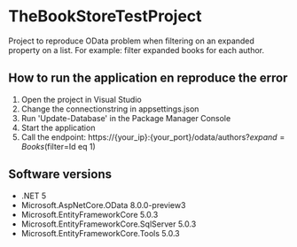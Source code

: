 # TheBookStoreTestProject
Project to reproduce OData problem when filtering on an expanded property on a list. For example: filter expanded books for each author.

## How to run the application en reproduce the error

1. Open the project in Visual Studio
1. Change the connectionstring in appsettings.json
1. Run 'Update-Database' in the Package Manager Console
1. Start the application
1. Call the endpoint: https://{your_ip}:{your_port}/odata/authors?$expand=Books($filter=Id eq 1)

## Software versions
- .NET 5
- Microsoft.AspNetCore.OData 8.0.0-preview3
- Microsoft.EntityFrameworkCore 5.0.3
- Microsoft.EntityFrameworkCore.SqlServer 5.0.3
- Microsoft.EntityFrameworkCore.Tools 5.0.3
